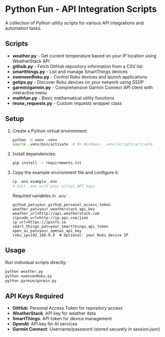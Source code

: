 # Python Fun - API Integration Scripts

A collection of Python utility scripts for various API integrations and automation tasks.

## Scripts

- **weather.py** - Get current temperature based on your IP location using WeatherStack API
- **github.py** - Fetch GitHub repository information from a CSV list
- **smartthings.py** - List and manage SmartThings devices
- **swensonRoku.py** - Control Roku devices and launch applications
- **getips.py** - Discover Roku devices on your network using SSDP
- **garmin/garmin.py** - Comprehensive Garmin Connect API client with interactive menu
- **mathfun.py** - Basic mathematical utility functions
- **reuse_requests.py** - Custom requests wrapper class

## Setup

1. Create a Python virtual environment:
   ```bash
   python -m venv .venv
   source .venv/bin/activate  # On Windows: .venv\Scripts\activate
   ```

2. Install dependencies:
   ```bash
   pip install -r requirements.txt
   ```

3. Copy the example environment file and configure it:
   ```bash
   cp .env.example .env
   # Edit .env with your actual API keys
   ```

   Required variables in `.env`:
   ```
   github_pat=your_github_personal_access_token
   weather_pat=your_weatherstack_api_key
   weather_url=http://api.weatherstack.com
   zipcode_url=http://ip-api.com/json
   ip_url=https://ipinfo.io
   smart_things_pat=your_smartthings_api_token
   open_ai_pat=your_openai_api_key
   roku_ip=192.168.0.8  # Optional: your Roku device IP
   ```

## Usage

Run individual scripts directly:
```bash
python weather.py
python swensonRoku.py
python garmin/garmin.py
```

## API Keys Required

- **GitHub**: Personal Access Token for repository access
- **WeatherStack**: API key for weather data
- **SmartThings**: API token for device management
- **OpenAI**: API key for AI services
- **Garmin Connect**: Username/password (stored securely in session.json)